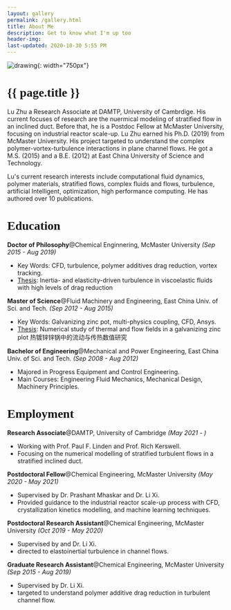 ```yaml
---
layout: gallery
permalink: /gallery.html
title: About Me
description: Get to know what I'm up too
header-img: 
last-updated: 2020-10-30 5:55 PM
---
```



![drawing](/assets/img/avatar/Lu_Zhu.jpg){: width="750px"}

<h1 class="mx-auto" style="font-family:Courgette;">{{ page.title }}</h1>

Lu Zhu a Research Associate at DAMTP, University of Cambrdige. His current focuses of research are the nuermical modeling of stratified flow in an inclined duct. Before that, he is a Postdoc Fellow at McMaster University, focusing on industrial reactor scale-up. Lu Zhu earned his Ph.D. (2019) from McMaster University. His project targeted to understand the complex polymer-vortex-turbulence interactions in plane channel flows. He got a M.S. (2015) and a B.E. (2012) at East China University of Science and Technology.

Lu's current research interests include computational fluid dynamics, polymer materials, stratified flows, complex fluids and flows, turbulence, artificial Intelligent, optimization, high performance computing. He has authored over 10 publications.

<h1 class="mx-auto" style="font-family:Courgette;">Education</h1>

**Doctor of Philosophy**@Chemical Enginnering, McMaster University _(Sep 2015 - Aug 2019)_<br>
  - Key Words: CFD, turbulence, polymer additives drag reduction, vortex tracking.
  - [Thesis](https://macsphere.mcmaster.ca/handle/11375/24887): Inertia- and elasticity-driven turbulence in viscoelastic fluids with high levels of drag reduction 

**Master of Science**@Fluid Machinery and Engineering, East China Univ. of Sci. and Tech. _(Sep 2012 - Aug 2015)_<br>
  - Key Words: Galvanizing zinc pot, multi-physics coupling, CFD, Ansys.
  - [Thesis](https://kns-cnki-net.ezp.lib.cam.ac.uk/kcms/detail/detail.aspx?dbcode=CMFD&dbname=CMFD201502&filename=1015322614.nh&uniplatform=NZKPT&v=7ok5LPD_arhjuIRqGhdRJfw8AjW69QMJyFczh4xNq1vInJFGKZWGKfhPKoevAQ83): Numerical study of thermal and flow fields in a galvanizing zinc plot 热镀锌锌锅中的流动与传热数值研究 

**Bachelor of Engineering**@Mechanical and Power Engineering, East China Univ. of Sci. and Tech. _(Sep 2008 - Aug 2012)_<br>
  - Majored in Progress Equipment and Control Engineering.
  - Main Courses: Engineering Fluid Mechanics, Mechanical Design, Machinery Principles.

<h1 class="mx-auto" style="font-family:Courgette;">Employment</h1>

**Research Associate**@DAMTP, University of Cambridge _(May 2021 - )_<br>
  - Working with Prof. Paul F. Linden and Prof. Rich Kerswell.
  - Focusing on the numerical modelling of stratified turbulent flows in a stratified inclined duct.
 
 **Postdoctoral Fellow**@Chemical Engineering, McMaster University _(May 2020 - May 2021)_<br>
  - Supervised by Dr. Prashant Mhaskar and Dr. Li Xi.
  - Provided guidance to the industrial reactor scale-up process with CFD, crystallization kinetics modelling, and machine learning techniques.

 **Postdoctoral Research Assistant**@Chemical Engineering, McMaster University _(Oct 2019 - May 2020)_<br>
  - Supervised by and Dr. Li Xi.
  - directed to elastoinertial turbulence in channel flows.

 **Graduate Research Assistant**@Chemical Engineering, McMaster University  _(Sep 2015 - Aug 2019)_<br>
   - Supervised by Dr. Li Xi. 
   - targeted to understand polymer additive drag reduction in turbulent channel flow.

